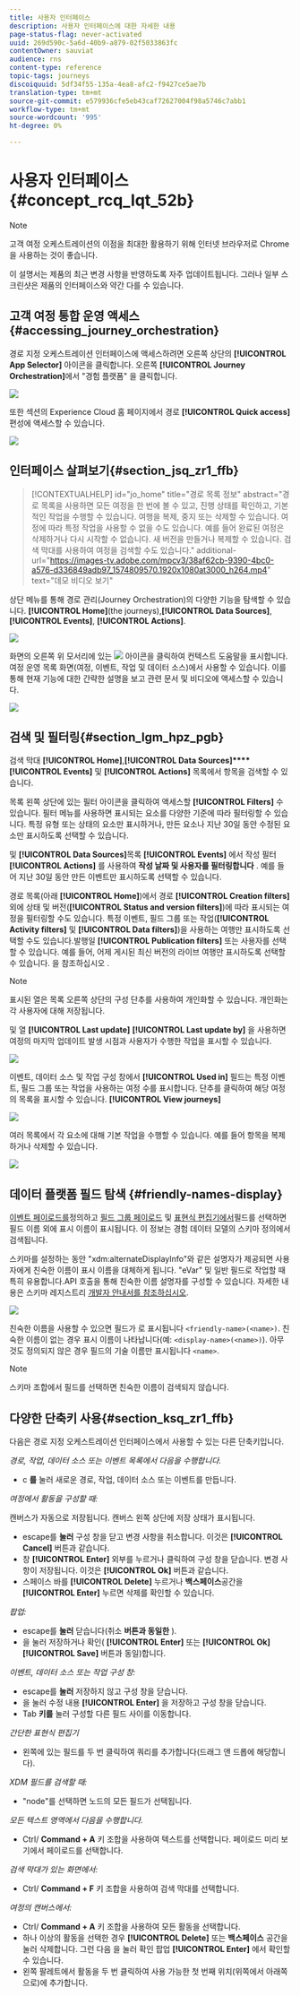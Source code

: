 ```yaml
---
title: 사용자 인터페이스
description: 사용자 인터페이스에 대한 자세한 내용
page-status-flag: never-activated
uuid: 269d590c-5a6d-40b9-a879-02f5033863fc
contentOwner: sauviat
audience: rns
content-type: reference
topic-tags: journeys
discoiquuid: 5df34f55-135a-4ea8-afc2-f9427ce5ae7b
translation-type: tm+mt
source-git-commit: e579936cfe5eb43caf72627004f98a5746c7abb1
workflow-type: tm+mt
source-wordcount: '995'
ht-degree: 0%

---
```



# 사용자 인터페이스{#concept_rcq_lqt_52b}

>[!NOTE]
>
>고객 여정 오케스트레이션의 이점을 최대한 활용하기 위해 인터넷 브라우저로 Chrome을 사용하는 것이 좋습니다.
>
>이 설명서는 제품의 최근 변경 사항을 반영하도록 자주 업데이트됩니다. 그러나 일부 스크린샷은 제품의 인터페이스와 약간 다를 수 있습니다.

## 고객 여정 통합 운영 액세스{#accessing_journey_orchestration}

경로 지정 오케스트레이션 인터페이스에 액세스하려면 오른쪽 상단의 **[!UICONTROL App Selector]** 아이콘을 클릭합니다. 오른쪽 **[!UICONTROL Journey Orchestration]**&#x200B;에서 &quot;경험 플랫폼&quot; 을 클릭합니다.

![](../assets/journey1.png)

또한 섹션의 Experience Cloud 홈 페이지에서 경로 **[!UICONTROL Quick access]** 편성에 액세스할 수 있습니다.

![](../assets/journey1bis.png)

## 인터페이스 살펴보기{#section_jsq_zr1_ffb}

>[!CONTEXTUALHELP]
>id="jo_home"
>title="경로 목록 정보"
>abstract="경로 목록을 사용하면 모든 여정을 한 번에 볼 수 있고, 진행 상태를 확인하고, 기본적인 작업을 수행할 수 있습니다. 여행을 복제, 중지 또는 삭제할 수 있습니다. 여정에 따라 특정 작업을 사용할 수 없을 수도 있습니다. 예를 들어 완료된 여정은 삭제하거나 다시 시작할 수 없습니다. 새 버전을 만들거나 복제할 수 있습니다. 검색 막대를 사용하여 여정을 검색할 수도 있습니다."
>additional-url="https://images-tv.adobe.com/mpcv3/38af62cb-9390-4bc0-a576-d336849adb97_1574809570.1920x1080at3000_h264.mp4" text="데모 비디오 보기"

상단 메뉴를 통해 경로 관리(Journey Orchestration)의 다양한 기능을 탐색할 수 있습니다. **[!UICONTROL Home]**(the journeys),**[!UICONTROL Data Sources]**, **[!UICONTROL Events]**, **[!UICONTROL Actions]**.

![](../assets/journey2.png)

화면의 오른쪽 위 모서리에 있는 ![](../assets/icon-context.png) 아이콘을 클릭하여 컨텍스트 도움말을 표시합니다. 여정 운영 목록 화면(여정, 이벤트, 작업 및 데이터 소스)에서 사용할 수 있습니다. 이를 통해 현재 기능에 대한 간략한 설명을 보고 관련 문서 및 비디오에 액세스할 수 있습니다.

![](../assets/journey2bis.png)

## 검색 및 필터링{#section_lgm_hpz_pgb}

검색 막대 **[!UICONTROL Home]**,**[!UICONTROL Data Sources]****[!UICONTROL Events]** 및 **[!UICONTROL Actions]** 목록에서 항목을 검색할 수 있습니다.

목록 왼쪽 상단에 있는 필터 아이콘을 클릭하여 액세스할 **[!UICONTROL Filters]** 수 있습니다. 필터 메뉴를 사용하면 표시되는 요소를 다양한 기준에 따라 필터링할 수 있습니다. 특정 유형 또는 상태의 요소만 표시하거나, 만든 요소나 지난 30일 동안 수정된 요소만 표시하도록 선택할 수 있습니다.

및 **[!UICONTROL Data Sources]**&#x200B;목록 **[!UICONTROL Events]** 에서 작성 필터 **[!UICONTROL Actions]** 를 사용하여 **작성 날짜 및 사용자를 필터링합니다** . 예를 들어 지난 30일 동안 만든 이벤트만 표시하도록 선택할 수 있습니다.

경로 목록(아래 **[!UICONTROL Home]**)에서 경로 **[!UICONTROL Creation filters]**&#x200B;외에 상태 및 버전(**[!UICONTROL Status and version filters]**)에 따라 표시되는 여정을 필터링할 수도 있습니다. 특정 이벤트, 필드 그룹 또는 작업(**[!UICONTROL Activity filters]** 및 **[!UICONTROL Data filters]**)을 사용하는 여행만 표시하도록 선택할 수도 있습니다.발행일 **[!UICONTROL Publication filters]** 또는 사용자를 선택할 수 있습니다. 예를 들어, 어제 게시된 최신 버전의 라이브 여행만 표시하도록 선택할 수 있습니다. 을 참조하십시오 [](../building-journeys/using-the-journey-designer.md).

>[!NOTE]
>
>표시된 열은 목록 오른쪽 상단의 구성 단추를 사용하여 개인화할 수 있습니다. 개인화는 각 사용자에 대해 저장됩니다.

및 열 **[!UICONTROL Last update]** **[!UICONTROL Last update by]** 을 사용하면 여정의 마지막 업데이트 발생 시점과 사용자가 수행한 작업을 표시할 수 있습니다.

![](../assets/journey74.png)

이벤트, 데이터 소스 및 작업 구성 창에서 **[!UICONTROL Used in]** 필드는 특정 이벤트, 필드 그룹 또는 작업을 사용하는 여정 수를 표시합니다. 단추를 클릭하여 해당 여정의 목록을 표시할 수 있습니다. **[!UICONTROL View journeys]**

![](../assets/journey3bis.png)

여러 목록에서 각 요소에 대해 기본 작업을 수행할 수 있습니다. 예를 들어 항목을 복제하거나 삭제할 수 있습니다.

![](../assets/journey4.png)

## 데이터 플랫폼 필드 탐색 {#friendly-names-display}

[이벤트 페이로드를](../event/defining-the-payload-fields.md)정의하고 [필드 그룹 페이로드](../datasource/field-groups.md) 및 [표현식 편집기에서](../expression/expressionadvanced.md)필드를 선택하면 필드 이름 외에 표시 이름이 표시됩니다. 이 정보는 경험 데이터 모델의 스키마 정의에서 검색됩니다.

스키마를 설정하는 동안 &quot;xdm:alternateDisplayInfo&quot;와 같은 설명자가 제공되면 사용자에게 친숙한 이름이 표시 이름을 대체하게 됩니다. &quot;eVar&quot; 및 일반 필드로 작업할 때 특히 유용합니다.API 호출을 통해 친숙한 이름 설명자를 구성할 수 있습니다. 자세한 내용은 스키마 레지스트리 [개발자 안내서를 참조하십시오](https://docs.adobe.com/content/help/en/experience-platform/xdm/api/getting-started.html).

![](../assets/xdm-from-descriptors.png)

친숙한 이름을 사용할 수 있으면 필드가 로 표시됩니다 `<friendly-name>(<name>)`. 친숙한 이름이 없는 경우 표시 이름이 나타납니다(예: `<display-name>(<name>)`). 아무 것도 정의되지 않은 경우 필드의 기술 이름만 표시됩니다 `<name>`.

>[!NOTE]
>
>스키마 조합에서 필드를 선택하면 친숙한 이름이 검색되지 않습니다.

## 다양한 단축키 사용{#section_ksq_zr1_ffb}

다음은 경로 지정 오케스트레이션 인터페이스에서 사용할 수 있는 다른 단축키입니다.

_경로, 작업, 데이터 소스 또는 이벤트 목록에서 다음을 수행합니다._

* c **를** 눌러 새로운 경로, 작업, 데이터 소스 또는 이벤트를 만듭니다.

_여정에서 활동을 구성할 때:_

캔버스가 자동으로 저장됩니다. 캔버스 왼쪽 상단에 저장 상태가 표시됩니다.

* escape를 **눌러** 구성 창을 닫고 변경 사항을 취소합니다. 이것은 **[!UICONTROL Cancel]** 버튼과 같습니다.
* 창 **[!UICONTROL Enter]** 외부를 누르거나 클릭하여 구성 창을 닫습니다. 변경 사항이 저장됩니다. 이것은 **[!UICONTROL Ok]** 버튼과 같습니다.
* 스페이스 바를 **[!UICONTROL Delete]** 누르거나 **백스페이스**&#x200B;공간을 **[!UICONTROL Enter]** 누르면 삭제를 확인할 수 있습니다.

_팝업:_

* escape를 **눌러** 닫습니다(취소 **버튼과 동일한** ).
* 을 눌러 저장하거나 확인( **[!UICONTROL Enter]** 또는 **[!UICONTROL Ok]** **[!UICONTROL Save]** 버튼과 동일)합니다.

_이벤트, 데이터 소스 또는 작업 구성 창:_

* escape를 **눌러** 저장하지 않고 구성 창을 닫습니다.
* 을 눌러 수정 내용 **[!UICONTROL Enter]** 을 저장하고 구성 창을 닫습니다.
* Tab **키를** 눌러 구성할 다른 필드 사이를 이동합니다.

_간단한 표현식 편집기_

* 왼쪽에 있는 필드를 두 번 클릭하여 쿼리를 추가합니다(드래그 앤 드롭에 해당합니다).

_XDM 필드를 검색할 때:_

* &quot;node&quot;를 선택하면 노드의 모든 필드가 선택됩니다.

_모든 텍스트 영역에서 다음을 수행합니다._

* Ctrl/ **Command + A** 키 조합을 사용하여 텍스트를 선택합니다. 페이로드 미리 보기에서 페이로드를 선택합니다.

_검색 막대가 있는 화면에서:_

* Ctrl/ **Command + F** 키 조합을 사용하여 검색 막대를 선택합니다.

_여정의 캔버스에서:_

* Ctrl/ **Command + A** 키 조합을 사용하여 모든 활동을 선택합니다.
* 하나 이상의 활동을 선택한 경우 **[!UICONTROL Delete]** 또는 **백스페이스** 공간을 눌러 삭제합니다. 그런 다음 을 눌러 확인 팝업 **[!UICONTROL Enter]** 에서 확인할 수 있습니다.
* 왼쪽 팔레트에서 활동을 두 번 클릭하여 사용 가능한 첫 번째 위치(위쪽에서 아래쪽으로)에 추가합니다.
